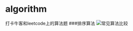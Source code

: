 # algorithm
打卡牛客和leetcode上的算法题
###排序算法
![常见算法比较](https://images2015.cnblogs.com/blog/975503/201702/975503-20170214211234550-1109833343.png)

